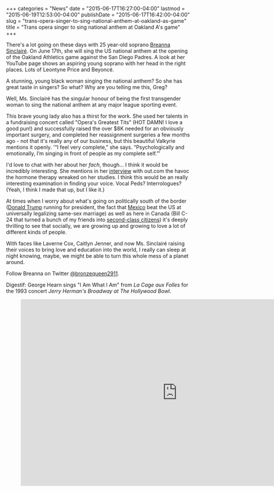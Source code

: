 +++
categories = "News"
date = "2015-06-17T16:27:00-04:00"
lastmod = "2015-06-19T12:53:00-04:00"
publishDate = "2015-06-17T16:42:00-04:00"
slug = "trans-opera-singer-to-sing-national-anthem-at-oakland-as-game"
title = "Trans opera singer to sing national anthem at Oakland A&#039;s game"
+++

There's a lot going on these days with 25 year-old soprano [Breanna Sinclairé](https://twitter.com/bronzequeen2911). On June 17th, she will sing the US national anthem at the opening of the Oakland Athletics game against the San Diego Padres. A look at her YouTube page shows an aspiring young soprano with her head in the right places. Lots of Leontyne Price and Beyoncé. 

A stunning, young black woman singing the national anthem? So she has great taste in singers? So what? Why are you telling me this, Greg?

Well, Ms. Sinclairé has the singular honour of being the first transgender woman to sing the national anthem at any major league sporting event. 

This brave young lady also has a thirst for the work. She used her talents in a fundraising concert called "Opera's Greatest Tits" (HOT DAMN! I love a good pun!) and successfully raised the over $8K needed for an obviously important surgery, and completed her reassignment surgeries a few months ago - not that it's really any of our business, but this beautiful Valkyrie mentions it openly. '“I feel very complete,” she says. “Psychologically and emotionally, I’m singing in front of people as my complete self.”'

I'd love to chat with her about her *fach*, though... I think it would be incredibly interesting. She mentions in her [interview](http://www.out.com/music/2015/6/17/opera-singer-breanna-sinclaire-1st-trans-woman-sing-national-anthem-professional) with out.com the havoc the hormone therapy wreaked on her studies. I think this would be an really interesting examination in finding your voice. Vocal Peds? Interrologues? (Yeah, I think I made that up, but I like it.)

At times when I worry about what's going on politically south of the border ([Donald Trump](http://globalnews.ca/video/2057394/donald-trump-announces-hes-running-for-president-of-the-united-states) running for president, the fact that [Mexico](http://www.nytimes.com/2015/06/15/world/americas/with-little-fanfare-mexican-supreme-court-effectively-legalizes-same-sex-marriage.html) beat the US at universally legalizing same-sex marriage) as well as here in Canada (Bill C-24 that turned a bunch of my friends into [second-class citizens](http://www.thestar.com/news/immigration/2014/06/27/immigration_experts_say_bill_c24_discriminatory_and_weakens_citizenship.html)) it's deeply thrilling to see that socially, we are growing up and growing to love a lot of different kinds of people. 

With faces like Laverne Cox, Caitlyn Jenner, and now Ms. Sinclairé raising their voices to bring love and education into the world, I really can sleep at night knowing, maybe, we might be able to turn this whole mess of a planet around. 

Follow Breanna on Twitter [@bronzequeen2911](https://twitter.com/bronzequeen2911).

Digestif: George Hearn sings "I Am What I Am" from *La Cage aux Folles* for the 1993 concert *Jerry Herman's Broadway at The Hollywood Bowl*.

<figure data-type="video">
<iframe width="854" height="510" src="https://www.youtube.com/embed/lupNzpcpDRk" frameborder="0" allowfullscreen></iframe>
</figure>
